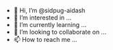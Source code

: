 - 👋 Hi, I’m @sidpug-aidash
- 👀 I’m interested in ...
- 🌱 I’m currently learning ...
- 💞️ I’m looking to collaborate on ...
- 📫 How to reach me ...

<!---
sidpug-aidash/sidpug-aidash is a ✨ special ✨ repository because its `README.md` (this file) appears on your GitHub profile.
You can click the Preview link to take a look at your changes.
--->

